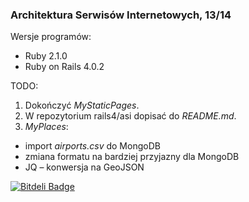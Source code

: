 ### Architektura Serwisów Internetowych, 13/14

Wersje programów:

* Ruby 2.1.0
* Ruby on Rails 4.0.2


TODO:

1. Dokończyć *MyStaticPages*.
2. W repozytorium rails4/asi dopisać do *README.md*.
3. *MyPlaces*:
  - import *airports.csv* do MongoDB
  - zmiana formatu na bardziej przyjazny dla MongoDB
  - JQ – konwersja na GeoJSON


[![Bitdeli Badge](https://d2weczhvl823v0.cloudfront.net/wbzyl/rails4-tutorial/trend.png)](https://bitdeli.com/free "Bitdeli Badge")

